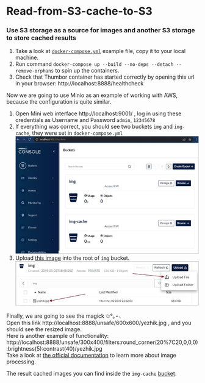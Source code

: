 # Read-from-S3-cache-to-S3
### Use S3 storage as a source for images and another S3 storage to store cached results

1. Take a look at [`docker-compose.yml`](docker-compose.yml) example file, copy it to your local machine.
2. Run command `docker-compose up --build --no-deps --detach --remove-orphans` to spin up the containers.
3. Check that Thumbor container has started correctly by opening this url in your browser: http://localhost:8888/healthcheck  

Now we are going to use Minio as an example of working with AWS, because the configuration is quite similar.  
1. Open Mini web interface http://localhost:9001/ , log in using these credentials as Username and Password `admin`, `12345678`  
2. If everything was correct, you should see two buckets `img` and `img-cache`, they were set in `docker-compose.yml`  
   ![](img/minio1.jpg)  
3. Upload [this image](https://raw.githubusercontent.com/beeyev/thumbor-s3-docker/master/docs/img/yezhik.jpg) into the root of `img` bucket.  
   ![](img/minio2.jpg)  

Finally, we are going to see the magick ✩°｡⋆⸜    
Open this link http://localhost:8888/unsafe/600x600/yezhik.jpg , and you should see the resized image.  
Here is another example of functionality: http://localhost:8888/unsafe/300x400/filters:round_corner(20%7C20,0,0,0):brightness(5):contrast(40)/yezhik.jpg  
Take a look at [the official documentation](https://thumbor.readthedocs.io/en/stable/imaging.html) to learn more about image processing.  
  
The result cached images you can find inside the `img-cache` [bucket](http://localhost:9001/buckets/img-cache/browse/).  
